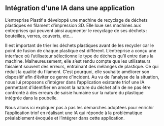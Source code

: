 ## Intégration d'une IA dans une application 

L’entreprise Plastif a développé une machine de recyclage de déchets plastiques en filament d’impression 3D. Elle loue ses machines aux entreprises qui peuvent ainsi augmenter le recyclage de ses déchets : bouteilles, verres, couverts, etc…

Il est important de trier les déchets plastiques avant de les recycler car le point de fusion de chaque plastique est différent. L’entreprise a conçu une interface où l’utilisateur sélectionne le type de déchets qu’il entre dans la machine. 
Malheureusement, elle s’est rendu compte que les utilisateurs faisaient souvent des erreurs, entraînant des mélanges de plastique. Ce qui réduit la qualité du filament. 
C’est pourquoi, elle souhaite améliorer son dispositif afin d’éviter ce genre d’incident. 
Au vu de l’analyse de la situation, nous lui proposons d’intégrer dans l’application existante triof une IA permettant d’identifier en amont la nature du déchet afin de ne pas être confronté à des erreurs de saisie humaine sur la nature du plastique intégrée dans la poubelle. 

Nous allons ici expliquer pas à pas les démarches adoptées pour enrichir l’application triof en réalisant une IA qui réponde à la problématique préalablement évoquée et l’intégrer dans cette application. 
 

